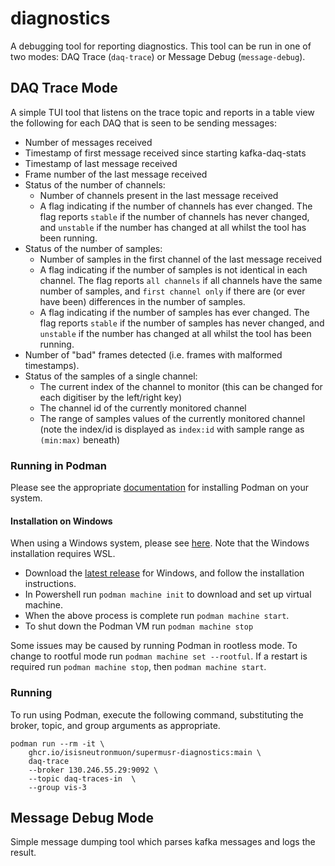 # diagnostics

A debugging tool for reporting diagnostics. This tool can be run in one of two modes: DAQ Trace (`daq-trace`) or Message Debug (`message-debug`).

## DAQ Trace Mode

A simple TUI tool that listens on the trace topic and reports in a table view the following for each DAQ that is seen to be sending messages:

- Number of messages received
- Timestamp of first message received since starting kafka-daq-stats
- Timestamp of last message received
- Frame number of the last message received
- Status of the number of channels:
   - Number of channels present in the last message received
   - A flag indicating if the number of channels has ever changed. The flag reports `stable` if the number of channels has never changed, and `unstable` if the number has changed at all whilst the tool has been running.
- Status of the number of samples:
   - Number of samples in the first channel of the last message received
   - A flag indicating if the number of samples is not identical in each channel. The flag reports `all channels` if all channels have the same number of samples, and `first channel only` if there are (or ever have been) differences in the number of samples.
   - A flag indicating if the number of samples has ever changed. The flag reports `stable` if the number of samples has never changed, and `unstable` if the number has changed at all whilst the tool has been running.
- Number of "bad" frames detected (i.e. frames with malformed timestamps).
- Status of the samples of a single channel:
   - The current index of the channel to monitor (this can be changed for each digitiser by the left/right key)
   - The channel id of the currently monitored channel
   - The range of samples values of the currently monitored channel (note the index/id is displayed as `index:id` with sample range as `(min:max)` beneath)

### Running in Podman

Please see the appropriate [documentation](https://podman.io/docs/installation) for installing Podman on your system.

#### Installation on Windows

When using a Windows system, please see [here](https://github.com/containers/podman/blob/main/docs/tutorials/podman-for-windows.md). Note that the Windows installation requires WSL.

- Download the [latest release](https://github.com/containers/podman/releases/latest) for Windows, and follow the installation instructions.
- In Powershell run `podman machine init` to download and set up virtual machine.
- When the above process is complete run `podman machine start`.
- To shut down the Podman VM run `podman machine stop`

Some issues may be caused by running Podman in rootless mode. To change to rootful mode run `podman machine set --rootful`. If a restart is required run `podman machine stop`, then `podman machine start`.

### Running

To run using Podman, execute the following command, substituting the broker, topic, and group arguments as appropriate.

```shell
podman run --rm -it \
    ghcr.io/isisneutronmuon/supermusr-diagnostics:main \
    daq-trace
    --broker 130.246.55.29:9092 \
    --topic daq-traces-in  \
    --group vis-3
```

## Message Debug Mode

Simple message dumping tool which parses kafka messages and logs the result.
